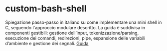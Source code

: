 # custom-bash-shell
Spiegazione passo-passo in italiano su come implementare una mini shell in C, seguendo l'approccio modulare descritto. La guida è suddivisa in componenti gestibili: gestione dell’input, tokenizzazione/parsing, esecuzione dei comandi, redirezioni, pipe, espansione delle variabili d’ambiente e gestione dei segnali. [Guida](https://buggcatcher.github.io/custom-bash-shell/minishell.html)
